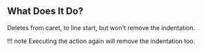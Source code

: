 ## What Does It Do?

Deletes from caret, to line start, but won't remove the indentation.

[//]: # (@formatter:off)

!!! note
    Executing the action again will remove the indentation too.
